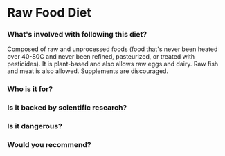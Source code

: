 # Raw Food Diet
### What's involved with following this diet? 
Composed of raw and unprocessed foods (food that's never been heated over 40-80C and never been refined, pasteurized, or treated with pesticides). 
It is plant-based and also allows raw eggs and dairy. Raw fish and meat is also allowed. Supplements are discouraged. 
### Who is it for? 

### Is it backed by scientific research? 

### Is it dangerous? 

### Would you recommend? 
